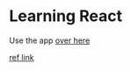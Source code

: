 # Learning React

Use the app [over here](http://vivekipedia.in/hello-react/)

[ref link](https://react.dev/learn/tutorial-tic-tac-toe)

